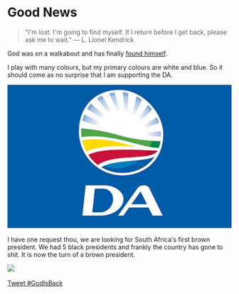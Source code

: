 # Good News

> "I'm lost. I'm going to find myself. If I return before I get back, please ask me to wait."
> — L. Lionel Kendrick

God was on a walkabout and has finally <a href="https://louiscordier.com/the_3_book_of_louis/" target="_blank">found himself</a>.

I play with many colours, but my primary colours are white and blue.
So it should come as no surprise that I am supporting the DA.

<a href="https://www.da.org.za/" target="_blank"><img src="./media/da_logo.jpg" style="width: 564px;"/></a>

I have one request thou, we are looking for South Africa's first brown president.
We had 5 black presidents and frankly the country has gone to shit. It is now the
turn of a brown president.

<img src="https://louiscordier.com/fin.jpg?blog=20240510">

<a href="https://twitter.com/intent/tweet?button_hashtag=GodIsBack&ref_src=twsrc%5Etfw" class="twitter-hashtag-button" data-text="God votes DA!!! Spread the word." data-lang="en" data-show-count="false">Tweet #GodIsBack</a><script async src="https://platform.twitter.com/widgets.js" charset="utf-8"></script>